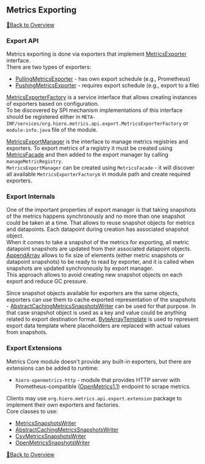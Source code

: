 ## Metrics Exporting

[📘Back to Overview](metrics_overview.md)

### Export API

Metrics exporting is done via exporters that implement [MetricsExporter](../src/main/java/org/hiero/metrics/api/export/MetricsExporter.java) interface.  
There are two types of exporters:
- [PullingMetricsExporter](../src/main/java/org/hiero/metrics/api/export/PullingMetricsExporter.java) - has own export schedule (e.g., Prometheus)
- [PushingMetricsExporter](../src/main/java/org/hiero/metrics/api/export/PushingMetricsExporter.java) - requires export schedule (e.g., export to a file)

[MetricsExporterFactory](../src/main/java/org/hiero/metrics/api/export/MetricsExporterFactory.java) is a service interface that allows creating instances of exporters based on configuration.  
To be discovered by SPI mechanism implementations of this interface should be registered either in 
`META-INF/services/org.hiero.metrics.api.export.MetricsExporterFactory` or `module-info.java` file of the module.

[MetricsExportManager](../src/main/java/org/hiero/metrics/api/export/MetricsExportManager.java) is the interface to manage metrics registries and exporters. 
To export metrics of a registry it must be created using [MetricsFacade](../src/main/java/org/hiero/metrics/api/core/MetricsFacade.java) 
and then added to the export manager by calling `manageMetricRegistry`.  
`MetricsExportManager` can be created using `MetricsFacade` - it will discover all available `MetricsExporterFactory`s in module path and create required exporters.

### Export Internals

One of the important properties of export manager is that taking snapshots of the metrics happens synchronously 
and no more than one snapshot could be taken at a time. That allows to reuse snapshot objects for metrics and datapoints. 
Each datapoint during creation has associated snapshot object.  
When it comes to take a snapshot of the metrics for exporting, all metric datapoint snapshots are updated from their associated datapoint objects. 
[AppendArray](../src/main/java/org/hiero/metrics/internal/core/AppendArray.java) allows to fix size of elements (either metric snapshots or datapoint snapshots) 
to be ready to read by exporter, and it is called when snapshots are updated synchronously by export manager.  
This approach allows to avoid creating new snapshot objects on each export and reduce GC pressure.

Since snapshot objects available for exporters are the same objects, exporters can use them to cache exported representation of the snapshots - 
[AbstractCachingMetricsSnapshotsWriter](../src/main/java/org/hiero/metrics/api/export/extension/writer/AbstractCachingMetricsSnapshotsWriter.java) 
can be used for that purpose. In that case snapshot object is used as a key and value could be anything related to export destination format. 
[ByteArrayTemplate](../src/main/java/org/hiero/metrics/api/export/extension/writer/ByteArrayTemplate.java) is used to represent export data template 
where placeholders are replaced with actual values from snapshots.

### Export Extensions

Metrics Core module doesn't provide any built-in exporters, but there are extensions can be added to runtime:
- `hiero-openmetrics-http` - module that provides HTTP server with Prometheus-compatible ([OpenMetrics1.1](https://github.com/prometheus/OpenMetrics/blob/main/specification/OpenMetrics.md)) endpoint to scrape metrics.

Clients may use `org.hiero.metrics.api.export.extension` package to implement their own exporters and factories.  
Core classes to use:
- [MetricsSnapshotsWriter](../src/main/java/org/hiero/metrics/api/export/extension/writer/MetricsSnapshotsWriter.java)
- [AbstractCachingMetricsSnapshotsWriter](../src/main/java/org/hiero/metrics/api/export/extension/writer/AbstractCachingMetricsSnapshotsWriter.java)
- [CsvMetricsSnapshotsWriter](../src/main/java/org/hiero/metrics/api/export/extension/writer/CsvMetricsSnapshotsWriter.java)
- [OpenMetricsSnapshotsWriter](../src/main/java/org/hiero/metrics/api/export/extension/writer/OpenMetricsSnapshotsWriter.java)

[📘Back to Overview](metrics_overview.md)